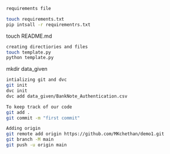 ```bash
requirements file 

touch requirements.txt
pip intsall -r requirementrs.txt
```


touch README.md

```bash
creating directiories and files
touch template.py
python template.py
```


mkdir data_given

```bash 
intializing git and dvc
git init
dvc init
dvc add data_given/BankNote_Authentication.csv
```

```bash 
To keep track of our code
git add .
git commit -m "first commit"
```

```bash
Adding origin
git remote add origin https://github.com/MKchethan/demo1.git
git branch -M main
git push -u origin main
```